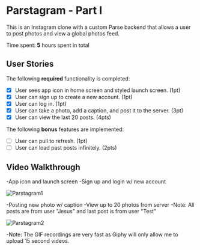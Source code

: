 # Parstagram - Part I

This is an Instagram clone with a custom Parse backend that allows a user to post photos and view a global photos feed.

Time spent: **5** hours spent in total

## User Stories

The following **required** functionality is completed:

- [x] User sees app icon in home screen and styled launch screen. (1pt)
- [x] User can sign up to create a new account. (1pt)
- [x] User can log in. (1pt)
- [x] User can take a photo, add a caption, and post it to the server. (3pt)
- [x] User can view the last 20 posts. (4pts)

The following **bonus** features are implemented:

- [ ] User can pull to refresh. (1pt)
- [ ] User can load past posts infinitely. (2pts)

## Video Walkthrough

-App icon and launch screen
-Sign up and login w/ new account

![Parstagram1](https://media.giphy.com/media/3AKjgS9LPJ0C7CWJiV/giphy.gif)



-Posting new photo w/ caption
-View up to 20 photos from server
-Note: All posts are from user "Jesus" and last post is from user "Test"

![Parstagram2](https://media.giphy.com/media/VyLVToSYmpkjoHO7XF/giphy.gif)

-Note: The GIF recordings are very fast as Giphy will only allow me to upload 15 second videos.
